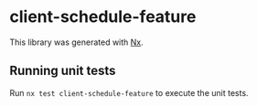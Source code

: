 # client-schedule-feature

This library was generated with [Nx](https://nx.dev).

## Running unit tests

Run `nx test client-schedule-feature` to execute the unit tests.
